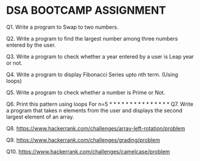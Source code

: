 <h1>DSA BOOTCAMP ASSIGNMENT</h1>

Q1. Write a program to Swap to two numbers.

Q2. Write a program to find the largest number among three numbers entered by the user.

Q3. Write a program to check whether a year entered by a user is Leap year or not.

Q4. Write a program to display Fibonacci Series upto nth term. (Using loops)

Q5. Write a program to check whether a number is Prime or Not.

Q6. Print this pattern using loops
	For n=5
	    *
	   * *
	  * * *
	 * * * *
	* * * * *
Q7. Write a program that takes n elements from the user and displays the second largest element of an array.

Q8. https://www.hackerrank.com/challenges/array-left-rotation/problem

Q9. https://www.hackerrank.com/challenges/grading/problem

Q10.  https://www.hackerrank.com/challenges/camelcase/problem
